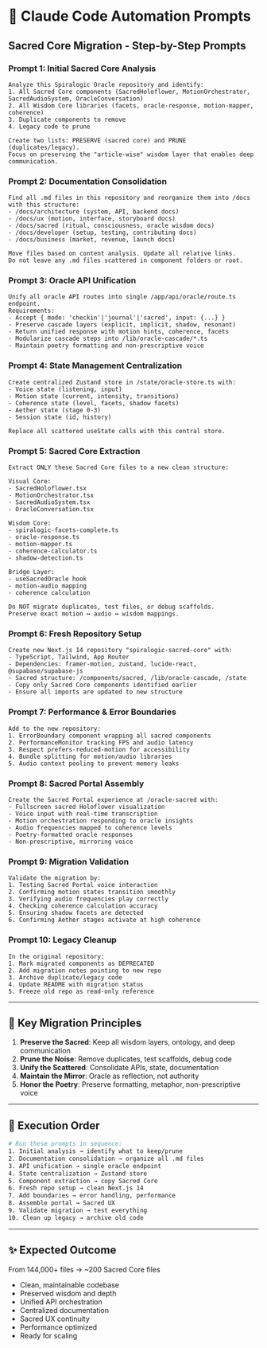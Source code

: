 # 🤖 Claude Code Automation Prompts

## Sacred Core Migration - Step-by-Step Prompts

### Prompt 1: Initial Sacred Core Analysis
```
Analyze this Spiralogic Oracle repository and identify:
1. All Sacred Core components (SacredHoloflower, MotionOrchestrator, SacredAudioSystem, OracleConversation)
2. All Wisdom Core libraries (facets, oracle-response, motion-mapper, coherence)
3. Duplicate components to remove
4. Legacy code to prune

Create two lists: PRESERVE (sacred core) and PRUNE (duplicates/legacy).
Focus on preserving the "article-wise" wisdom layer that enables deep communication.
```

### Prompt 2: Documentation Consolidation
```
Find all .md files in this repository and reorganize them into /docs with this structure:
- /docs/architecture (system, API, backend docs)
- /docs/ux (motion, interface, storyboard docs)
- /docs/sacred (ritual, consciousness, oracle wisdom docs)
- /docs/developer (setup, testing, contributing docs)
- /docs/business (market, revenue, launch docs)

Move files based on content analysis. Update all relative links.
Do not leave any .md files scattered in component folders or root.
```

### Prompt 3: Oracle API Unification
```
Unify all oracle API routes into single /app/api/oracle/route.ts endpoint.
Requirements:
- Accept { mode: 'checkin'|'journal'|'sacred', input: {...} }
- Preserve cascade layers (explicit, implicit, shadow, resonant)
- Return unified response with motion hints, coherence, facets
- Modularize cascade steps into /lib/oracle-cascade/*.ts
- Maintain poetry formatting and non-prescriptive voice
```

### Prompt 4: State Management Centralization
```
Create centralized Zustand store in /state/oracle-store.ts with:
- Voice state (listening, input)
- Motion state (current, intensity, transitions)
- Coherence state (level, facets, shadow facets)
- Aether state (stage 0-3)
- Session state (id, history)

Replace all scattered useState calls with this central store.
```

### Prompt 5: Sacred Core Extraction
```
Extract ONLY these Sacred Core files to a new clean structure:

Visual Core:
- SacredHoloflower.tsx
- MotionOrchestrator.tsx
- SacredAudioSystem.tsx
- OracleConversation.tsx

Wisdom Core:
- spiralogic-facets-complete.ts
- oracle-response.ts
- motion-mapper.ts
- coherence-calculator.ts
- shadow-detection.ts

Bridge Layer:
- useSacredOracle hook
- motion-audio mapping
- coherence calculation

Do NOT migrate duplicates, test files, or debug scaffolds.
Preserve exact motion ↔ audio ↔ wisdom mappings.
```

### Prompt 6: Fresh Repository Setup
```
Create new Next.js 14 repository "spiralogic-sacred-core" with:
- TypeScript, Tailwind, App Router
- Dependencies: framer-motion, zustand, lucide-react, @supabase/supabase-js
- Sacred structure: /components/sacred, /lib/oracle-cascade, /state
- Copy only Sacred Core components identified earlier
- Ensure all imports are updated to new structure
```

### Prompt 7: Performance & Error Boundaries
```
Add to the new repository:
1. ErrorBoundary component wrapping all sacred components
2. PerformanceMonitor tracking FPS and audio latency
3. Respect prefers-reduced-motion for accessibility
4. Bundle splitting for motion/audio libraries
5. Audio context pooling to prevent memory leaks
```

### Prompt 8: Sacred Portal Assembly
```
Create the Sacred Portal experience at /oracle-sacred with:
- Fullscreen sacred Holoflower visualization
- Voice input with real-time transcription
- Motion orchestration responding to oracle insights
- Audio frequencies mapped to coherence levels
- Poetry-formatted oracle responses
- Non-prescriptive, mirroring voice
```

### Prompt 9: Migration Validation
```
Validate the migration by:
1. Testing Sacred Portal voice interaction
2. Confirming motion states transition smoothly
3. Verifying audio frequencies play correctly
4. Checking coherence calculation accuracy
5. Ensuring shadow facets are detected
6. Confirming Aether stages activate at high coherence
```

### Prompt 10: Legacy Cleanup
```
In the original repository:
1. Mark migrated components as DEPRECATED
2. Add migration notes pointing to new repo
3. Archive duplicate/legacy code
4. Update README with migration status
5. Freeze old repo as read-only reference
```

---

## 🎯 Key Migration Principles

1. **Preserve the Sacred**: Keep all wisdom layers, ontology, and deep communication
2. **Prune the Noise**: Remove duplicates, test scaffolds, debug code
3. **Unify the Scattered**: Consolidate APIs, state, documentation
4. **Maintain the Mirror**: Oracle as reflection, not authority
5. **Honor the Poetry**: Preserve formatting, metaphor, non-prescriptive voice

---

## 🚀 Execution Order

```bash
# Run these prompts in sequence:
1. Initial analysis → identify what to keep/prune
2. Documentation consolidation → organize all .md files
3. API unification → single oracle endpoint
4. State centralization → Zustand store
5. Component extraction → copy Sacred Core
6. Fresh repo setup → clean Next.js 14
7. Add boundaries → error handling, performance
8. Assemble portal → Sacred UX
9. Validate migration → test everything
10. Clean up legacy → archive old code
```

---

## ✨ Expected Outcome

From 144,000+ files → ~200 Sacred Core files
- Clean, maintainable codebase
- Preserved wisdom and depth
- Unified API orchestration
- Centralized documentation
- Sacred UX continuity
- Performance optimized
- Ready for scaling